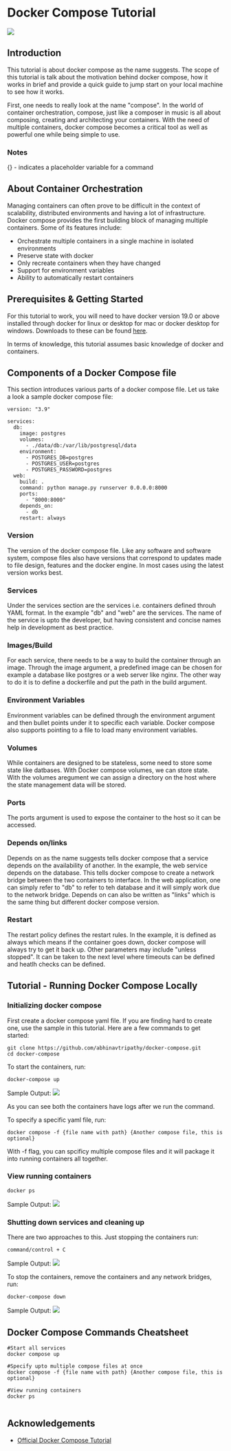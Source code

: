 # Docker Compose Tutorial 

<img src="https://i1.wp.com/www.docker.com/blog/wp-content/uploads/2021/06/cover-docker-compose.png?resize=1110%2C522&ssl=1">

## Introduction 

This tutorial is about docker compose as the name suggests. The scope of this tutorial is talk about the motivation behind docker compose, how it works in brief and provide a quick guide to jump start on your local machine to see how it works.

First, one needs to really look at the name "compose". In the world of container orchestration, compose, just like a composer in music is all about composing, creating and architecting your containers. With the need of multiple containers, docker compose becomes a critical tool as well as powerful one while being simple to use. 

### Notes 

{} - indicates a placeholder variable for a command

## About Container Orchestration

Managing containers can often prove to be difficult in the context of scalability, distributed environments and having a lot of infrastructure. Docker compose provides the first building block of managing multiple containers. Some of its features include:

- Orchestrate multiple containers in a single machine in isolated environments
- Preserve state with docker 
- Only recreate containers when they have changed 
- Support for environment variables 
- Ability to automatically restart containers 


## Prerequisites & Getting Started

For this tutorial to work, you will need to have docker version 19.0 or above installed through docker for linux or desktop for mac or docker desktop for windows. Downloads to these can be found [here](https://docs.docker.com/get-docker/).

In terms of knowledge, this tutorial assumes basic knowledge of docker and containers. 

## Components of a Docker Compose file 

This section introduces various parts of a docker compose file. Let us take a look a sample docker compose file:

```
version: "3.9"
   
services:
  db:
    image: postgres
    volumes:
      - ./data/db:/var/lib/postgresql/data
    environment:
      - POSTGRES_DB=postgres
      - POSTGRES_USER=postgres
      - POSTGRES_PASSWORD=postgres
  web:
    build: .
    command: python manage.py runserver 0.0.0.0:8000
    ports:
      - "8000:8000"
    depends_on:
      - db
    restart: always
```

### Version 

The version of the docker compose file. Like any software and software system, compose files also have versions that correspond to updates made to file design, features and the docker engine. In most cases using the latest version works best. 

### Services

Under the services section are the services i.e. containers defined throuh YAML format. In the example "db" and "web" are the services. The name of the service is upto the developer, but having consistent and concise names help in development as best practice. 

### Images/Build 

For each service, there needs to be a way to build the container through an image. Through the image argument, a predefined image can be chosen for example a database like postgres or a web server like nginx. The other way to do it is to define a dockerfile and put the path in the build argument.

### Environment Variables 

Environment variables can be defined through the environment argument and then bullet points under it to specific each variable. Docker compose also supports pointing to a file to load many environment variables. 

### Volumes

While containers are designed to be stateless, some need to store some state like datbases. With Docker compose volumes, we can store state. With the volumes aregument we can assign a directory on the host where the state management data will be stored. 

### Ports 

The ports argument is used to expose the container to the host so it can be accessed. 

### Depends on/links

Depends on as the name suggests tells docker compose that a service depends on the availability of another. In the example, the web service depends on the database. This tells docker compose to create a network bridge between the two containers to interface. In the web application, one can simply refer to "db" to refer to teh database and it will simply work due to the network bridge. Depends on can also be written as "links" which is the same thing but different docker compose version. 

### Restart

The restart policy defines the restart rules. In the example, it is defined as always which means if the container goes down, docker compose will always try to get it back up. Other parameters may include "unless stopped". It can be taken to the next level where timeouts can be defined and heatlh checks can be defined. 

## Tutorial - Running Docker Compose Locally 

### Initializing docker compose

First create a docker compose yaml file. If you are finding hard to create one, use the sample in this tutorial. Here are a few commands to get started:

```
git clone https://github.com/abhinavtripathy/docker-compose.git
cd docker-compose
```

To start the containers, run:
```
docker-compose up 
```

Sample Output:
![](img/output_1.png)

As you can see both the containers have logs after we run the command. 

To specify a specific yaml file, run:
```
docker compose -f {file name with path} {Another compose file, this is optional}
```

With -f flag, you can spcificy multiple compose files and it will package it into running containers all together. 

### View running containers

```
docker ps
```

Sample Output:
![](img/output_2.png)

### Shutting down services and cleaning up 

There are two approaches to this. Just stopping the containers run:

```
command/control + C
```
Sample Output:
![](img/output_3.png)

To stop the containers, remove the containers and any network bridges, run:

```
docker-compose down
```
Sample Output:
![](img/output_4.png)


## Docker Compose Commands Cheatsheet 

```
#Start all services
docker compose up 

#Specify upto multiple compose files at once
docker compose -f {file name with path} {Another compose file, this is optional}

#View running containers
docker ps


```

## Acknowledgements 

- [Official Docker Compose Tutorial](https://docs.docker.com/samples/django/)

